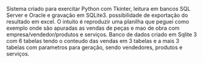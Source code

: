 Sistema criado para exercitar Python com Tkinter, leitura em bancos SQL Server e Oracle e gravação em SQLite3. possibilidade de exportação do resultado em excel.
O intuito é reproduzir uma planilha que peguei como exemplo onde são apuradas as vendas de peças e mao de obra com empresa/vendedor/produtos e serviços.
Banco de dados criado em Sqlite 3 com 6 tabelas tendo o conteudo das vendas em 3 tabelas e a mais 3 tabelas com parametros para geração, sendo vendedores, produtos e serviços. 